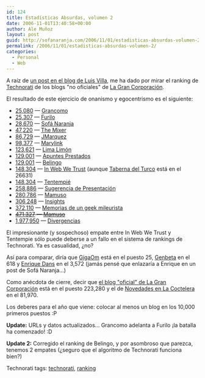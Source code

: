 ```yaml
---
id: 124
title: Estadísticas Absurdas, volumen 2
date: 2006-11-01T13:40:58+00:00
author: Ale Muñoz
layout: post
guid: http://sofanaranja.com/2006/11/01/estadisticas-absurdas-volumen-2/
permalink: /2006/11/01/estadisticas-absurdas-volumen-2/
categories:
  - Personal
  - Web
---
```

A raíz de [un post en el blog de Luis Villa](http://www.grancomo.com/2006/11/01/technorati-reindexado-al-fin/), me ha dado por mirar el ranking de [Technorati](http://www.technorati.com/) de los blogs "no oficiales" de [La Gran Corporación](http://the-cocktail.com).

El resultado de este ejercicio de onanismo y egocentrismo es el siguiente:

* [25,080](http://technorati.com/blog/grancomo.com) — [Grancomo](http://www.grancomo.com/)
* [25,307](http://technorati.com/blog/furilo.com) — [Furilo](http://www.furilo.com/)
* [28,670](http://technorati.com/blog/sofanaranja.com) — [Sofá Naranja](http://sofanaranja.com/)
* [47,220](http://technorati.com/blog/the-mixer.net) — [The Mixer](http://www.the-mixer.net/)
* [86,729](http://technorati.com/blog/jmarquez.com) — [JMarquez](http://www.jmarquez.com/)
* [98,377](http://technorati.com/blog/marylink.net) — [Marylink](http://www.marylink.net/)
* [123,621](http://technorati.com/blog/limalimon.com.es) — [Lima Limón](http://limalimon.com.es/)
* [129,001](http://technorati.com/blog/lacoctelera.com/nando) — [Apuntes Prestados](http://www.lacoctelera.com/nando)
* [129,001](http://technorati.com/blog/belingo.net) — [Belingo](http://www.belingo.net)
* [148,304](http://technorati.com/blog/inwebwetrust.net) — [In Web We Trust](http://inwebwetrust.net) (aunque [Taberna del Turco](http://www.tabernadelturco.com/) está en el 26631)
* [148,304](http://technorati.com/blog/tentempie.net) — [Tentempié](http://www.tentempie.net/)
* [258,886](http://technorati.com/blog/lacoctelera.com/porras) — [Sugerencia de Presentación](http://www.lacoctelera.com/porras)
* [280,786](http://technorati.com/blog/lacoctelera.com/mamuso) — [Mamuso](http://www.lacoctelera.com/mamuso)
* [306,248](http://technorati.com/blog/lacoctelera.com/insights) — [Insights](http://www.lacoctelera.com/insights)
* [372,110](http://technorati.com/blog/albertofortes.com/wordpress) — [Memorias de un geek mileurista](http://www.albertofortes.com/wordpress/)
* <del>[471,327](http://technorati.com/blog/mamuso.net) — [Mamuso](http://mamuso.net/)</del>
* [1,977,950](http://technorati.com/blog/divergencias.typepad.com/divergencias) — [Divergencias](http://divergencias.typepad.com/)

El impresionante (y sospechoso) empate entre In Web We Trust y Tentempie sólo puede deberse a un fallo en el sistema de rankings de Technorati. Ya es casualidad, ¿no?

Así para comparar, diría que [GigaOm](http://gigaom.com/) está en el puesto 25, [Genbeta](http://www.genbeta.com/) en el 618 y [Enrique Dans](http://www.enriquedans.com/) en el 3,572 (jamás pensé que enlazaría a Enrique en un post de Sofá Naranja...)

Como anécdota de cierre, decir que [el blog "oficial" de La Gran Corporación](http://the-cocktail.com/ingredientes) está en el puesto 223,280 y el de [Novedades en La Coctelera](http://www.lacoctelera.com/novedades) en el 81,970.

Los deberes para el año que viene: colocar al menos un blog en los 10,000 primeros puestos :P

**Update:** URLs y datos actualizados... Grancomo adelanta a Furilo ¡la batalla ha comenzado! :D

**Update 2:** Corregido el ranking de Belingo, y por asombroso que parezca, tenemos 2 empates (¿seguro que el algoritmo de Technorati funciona bien?)

<div class="techtag"><span>Technorati tags:</span> <a href="http://technorati.com/tag/technorati" rel="tag">technorati</a>, <a href="http://technorati.com/tag/ranking" rel="tag">ranking</a></div>